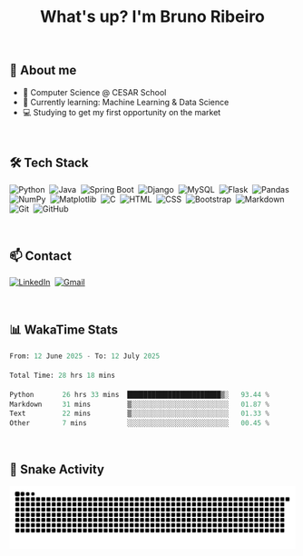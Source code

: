 <h1 align="center">What's up? I'm Bruno Ribeiro</h1>

<br>

## 💬 About me
- 📘 Computer Science @ CESAR School
- 🌱 Currently learning: Machine Learning & Data Science
- 💻 Studying to get my first opportunity on the market

<br>

<!--
| ![brunoribeirol's Stats](https://github-readme-stats.vercel.app/api?username=brunoribeirol&theme=dark&show_icons=true&hide_border=false&count_private=true) | ![brunoribeirol's Streak](https://github-readme-streak-stats.herokuapp.com/?user=brunoribeirol&theme=dark&hide_border=false) | ![brunoribeirol's Top Languages](https://github-readme-stats.vercel.app/api/top-langs/?username=brunoribeirol&theme=dark&show_icons=true&hide_border=false&layout=compact) |
| :-: | :-: | :-: |
-->


## 🛠 Tech Stack
![Python](https://img.shields.io/badge/Python-000000?style=flat&logo=python&logoColor=306998)&nbsp;
![Java](https://img.shields.io/badge/Java-000000?style=flat&logo=openjdk&logoColor=F7DF1E)&nbsp; 
![Spring Boot](https://img.shields.io/badge/-Spring%20Boot-000000?style=flat&logo=springboot&logoColor=6DB33F)&nbsp;
![Django](https://img.shields.io/badge/-Django-000000?style=flat&logo=django&logoColor=white)&nbsp;
![MySQL](https://img.shields.io/badge/-MySQL-000000?style=flat&logo=mysql&logoColor=4479A1)&nbsp;
![Flask](https://img.shields.io/badge/Flask-000000?style=flat&logo=flask&logoColor=white)&nbsp;
![Pandas](https://img.shields.io/badge/Pandas-000000?style=flat&logo=pandas&logoColor=white)&nbsp;
![NumPy](https://img.shields.io/badge/NumPy-000000?style=flat&logo=numpy&logoColor=white)&nbsp;
![Matplotlib](https://img.shields.io/badge/Matplotlib-000000?style=flat&logo=matplotlib&logoColor=003B57)&nbsp;
![C](https://img.shields.io/badge/C-000000?style=flat&logo=c&logoColor=white)&nbsp;
![HTML](https://img.shields.io/badge/-HTML-000000?style=flat&logo=HTML5&logoColor=E34F26)&nbsp;
![CSS](https://img.shields.io/badge/-CSS-000000?style=flat&logo=CSS3&logoColor=1572B6)&nbsp;
![Bootstrap](https://img.shields.io/badge/-Bootstrap-000000?style=flat&logo=bootstrap&logoColor=563D7C)&nbsp;
![Markdown](https://img.shields.io/badge/Markdown-000000?style=flat&logo=markdown&logoColor=white)&nbsp;
![Git](https://img.shields.io/badge/-Git-000000?style=flat&logo=git&logoColor=F05033)&nbsp;
![GitHub](https://img.shields.io/badge/-GitHub-000000?style=flat&logo=github)&nbsp;


<!--
- DevOps/CI
![GitHub Actions](https://img.shields.io/badge/GitHub%20Actions-000000?style=flat&logo=githubactions&logoColor=white)&nbsp;
![Docker](https://img.shields.io/badge/Docker-000000?style=flat&logo=docker&logoColor=white)&nbsp;

- Databases
![SQL](https://img.shields.io/badge/-SQL-000000?style=flat&logo=postgresql&logoColor=336791)&nbsp;
![MySQL](https://img.shields.io/badge/-MySQL-000000?style=flat&logo=mysql&logoColor=4479A1)&nbsp;

- Frameworks, Platforms and Libraries
![Bootstrap](https://img.shields.io/badge/Bootstrap-000000?style=flat&logo=bootstrap&logoColor=563D7C)&nbsp;
![Django](https://img.shields.io/badge/Django-000000?style=flat&logo=django&logoColor=white)&nbsp;
![Flask](https://img.shields.io/badge/Flask-000000?style=flat&logo=flask&logoColor=white)&nbsp;
![Spring Boot](https://img.shields.io/badge/-Spring%20Boot-000000?style=flat&logo=springboot&logoColor=6DB33F)&nbsp;
![React](https://img.shields.io/badge/-React-000000?style=flat&logo=react&logoColor=61DAFB)&nbsp;

- Hosting/SaaS
![Azure](https://img.shields.io/badge/Azure-000000?style=flat&logo=microsoftazure&logoColor=0078D4)&nbsp;
![Github Pages](https://img.shields.io/badge/GitHub%20Pages-000000?style=flat&logo=github&logoColor=white)&nbsp;
![AWS](https://img.shields.io/badge/Amazon%20Web%20Services-000000?style=flat&logo=amazonaws&logoColor=FF9900)

- IDEs/Editors
![Android Studio](https://img.shields.io/badge/Android%20studio-000000?style=flat&logo=android%20studio&logoColor=white)&nbsp;
![IntelliJ IDEA](https://img.shields.io/badge/IntelliJIDEA-000000?style=flat&logo=intellij-idea&logoColor=white)&nbsp;
![Jupyter Notebook](https://img.shields.io/badge/Jupyter-000000?style=flat&logo=jupyter&logoColor=F7DF1E)&nbsp;
![Replit](https://img.shields.io/badge/Replit-000000?style=flat&logo=Replit&logoColor=white)&nbsp;
![Visual Studio Code](https://img.shields.io/badge/Visual%20Studio%20Code-000000?style=flat&logo=visual-studio-code&logoColor=007ACC)&nbsp;
![DBeaver](https://img.shields.io/badge/DBeaver-000000?style=flat&logo=dbeaver&logoColor=4C8BF5)&nbsp;

- Languages
![AssemblyScript](https://img.shields.io/badge/Assembly%20script-000000?style=flat&logo=assemblyscript&logoColor=white)&nbsp;
![C](https://img.shields.io/badge/C-000000?style=flat&logo=c&logoColor=white)&nbsp;
![HTML5](https://img.shields.io/badge/HTML5-000000?style=flat&logo=html5&logoColor=white)&nbsp;
![CSS](https://img.shields.io/badge/CSS-000000?style=flat&logo=css3&logoColor=1572B6)&nbsp;
![Java](https://img.shields.io/badge/Java-000000?style=flat&logo=openjdk&logoColor=white)&nbsp;
![JavaScript](https://img.shields.io/badge/JavaScript-000000?style=flat&logo=javascript&logoColor=F7DF1E)&nbsp;
![Markdown](https://img.shields.io/badge/Markdown-000000?style=flat&logo=markdown&logoColor=white)&nbsp;
![Python](https://img.shields.io/badge/-Python-000000?style=flat&logo=python)&nbsp;
![Shell Script](https://img.shields.io/badge/Shell_Ccript-000000?style=flat&logo=gnu-bash&logoColor=white)&nbsp;
![TypeScript](https://img.shields.io/badge/-TypeScript-000000?style=flat&logo=typescript&logoColor=007ACC)&nbsp;


- ML/DL
![Keras](https://img.shields.io/badge/Keras-000000?style=flat&logo=Keras&logoColor=D00000)&nbsp;
![Matplotlib](https://img.shields.io/badge/Matplotlib-000000?style=flat&logo=Matplotlib&logoColor=ffffff)&nbsp;
![MLlflow](https://img.shields.io/badge/MLlow-000000?style=flat&logo=numpy&logoColor=blue)&nbsp;
![NumPy](https://img.shields.io/badge/Numpy-000000?style=flat&logo=numpy&logoColor=white)&nbsp;
![Pandas](https://img.shields.io/badge/Pandas-000000?style=flat&logo=pandas&logoColor=white)&nbsp;
![Plotly](https://img.shields.io/badge/Plotly-000000?style=flat&logo=plotly&logoColor=white)&nbsp;
![PyTorch](https://img.shields.io/badge/PyTorch-000000?style=flat&logo=PyTorch&logoColor=EE4C2C)&nbsp;
![Scikit-learn](https://img.shields.io/badge/Scikit--learn-000000?style=flat&logo=scikit-learn&logoColor=F7931E)&nbsp;
![SciPy](https://img.shields.io/badge/SciPy-000000?style=flat&logo=scipy&logoColor=white)&nbsp;
![TensorFlow](https://img.shields.io/badge/TensorFlow-000000?style=flat&logo=TensorFlow&logoColor=FF6F00)&nbsp;
![LangChain](https://img.shields.io/badge/-LangChain-000000?style=flat&logo=langchain&logoColor=00FF00)&nbsp;
![Gradio](https://img.shields.io/badge/-Gradio-000000?style=flat&logo=gradio&logoColor=3E7F1B)&nbsp;
![Transformers](https://img.shields.io/badge/-Transformers-000000?style=flat&logo=transformers&logoColor=FF8C00)&nbsp;
![Hugging Face](https://img.shields.io/badge/-Hugging%20Face-000000?style=flat&logo=huggingface&logoColor=E04F2D)&nbsp;

- Operating System
![iOS](https://img.shields.io/badge/iOS-000000?style=flat&logo=ios&logoColor=white)&nbsp;
![macOS](https://img.shields.io/badge/Mac%20OS-000000?style=flat&logo=macos&logoColor=F0F0F0)&nbsp;

- Testing
![Selenium](https://img.shields.io/badge/-Selenium-000000?style=flat&logo=selenium&logoColor=43B02A)&nbsp;
![Postman](https://img.shields.io/badge/-Postman-000000?style=flat&logo=postman&logoColor=FF6C37)&nbsp;
![JUnit](https://img.shields.io/badge/-JUnit-000000?style=flat&logo=junit5&logoColor=25A162)&nbsp;

- Version Control
![Git](https://img.shields.io/badge/Git-000000?style=flat&logo=git&logoColor=F05033)&nbsp;
![GitHub](https://img.shields.io/badge/GitHub-000000?style=flat&logo=github&logoColor=white)&nbsp;
-->

<!--
# Different Badges

- AI
https://img.shields.io/badge/-HuggingFace-FDEE21?style=for-the-badge&logo=HuggingFace&logoColor=black
https://img.shields.io/badge/langchain-1C3C3C?style=for-the-badge&logo=langchain&logoColor=white
https://img.shields.io/badge/PyTorch-EE4C2C?style=for-the-badge&logo=pytorch&logoColor=white
https://img.shields.io/badge/TensorFlow-FF6F00?style=for-the-badge&logo=tensorflow&logoColor=white

-->

<br>

## 📫 Contact
[![LinkedIn](https://img.shields.io/badge/brunoribeirol-000000?style=flat&logo=linkedin)](https://linkedin.com/in/brunoribeirol)&nbsp;
[![Gmail](https://img.shields.io/badge/-brunorllaraujo@gmail.com-000000?style=flat&logo=gmail)](mailto:brunorllaraujo@gmail.com)&nbsp;

<br>

## 📊 WakaTime Stats
<!--START_SECTION:waka-->

```python
From: 12 June 2025 - To: 12 July 2025

Total Time: 28 hrs 18 mins

Python       26 hrs 33 mins  ███████████████████████▒░   93.44 %
Markdown     31 mins         ▒░░░░░░░░░░░░░░░░░░░░░░░░   01.87 %
Text         22 mins         ▒░░░░░░░░░░░░░░░░░░░░░░░░   01.33 %
Other        7 mins          ░░░░░░░░░░░░░░░░░░░░░░░░░   00.45 %
```

<!--END_SECTION:waka-->

<br>

## 🐍 Snake Activity
![snake svg](https://github.com/brunoribeirol/brunoribeirol/blob/output/github-contribution-grid-snake-dark.svg)

<!--
[![Gmail](https://img.shields.io/badge/-araujoribeiro.bruno@gmail.com-000000?style=flat&logo=gmail)](mailto:araujoribeiro.bruno@gmail.com)&nbsp;
-->

<!--
**brunoribeirol/brunoribeirol** is a ✨ _special_ ✨ repository because its `README.md` (this file) appears on your GitHub profile.

Here are some ideas to get you started:

- 🔭 I’m currently working on ...
- 🌱 I’m currently learning ...
- 👯 I’m looking to collaborate on ...
- 🤔 I’m looking for help with ...
- 💬 Ask me about ...
- 📫 How to reach me: ...
- 😄 Pronouns: ...
- ⚡ Fun fact: ...
-->
